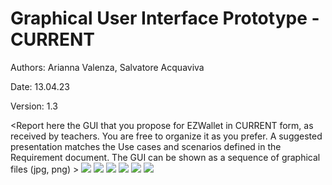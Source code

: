 # Graphical User Interface Prototype  - CURRENT

Authors: Arianna Valenza, Salvatore Acquaviva

Date: 13.04.23

Version: 1.3

\<Report here the GUI that you propose for EZWallet in CURRENT form, as received by teachers. You are free to organize it as you prefer. A suggested presentation matches the Use cases and scenarios defined in the Requirement document. The GUI can be shown as a sequence of graphical files (jpg, png)  >
![](2023-04-13-12-34-30.png)
![](2023-04-13-12-34-51.png)
![](2023-04-20-10-41-51.png)
![](2023-04-20-10-42-09.png)
![](2023-04-20-10-42-23.png)
![](2023-04-20-10-42-37.png)